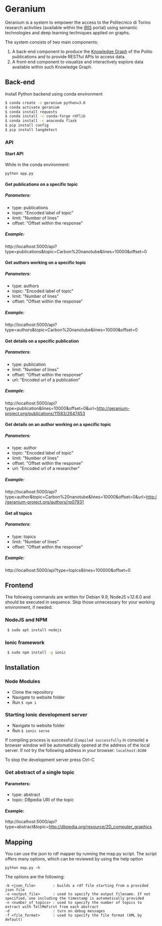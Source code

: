 # Geranium
Geranium is a system to empower the access to the Politecnico di Torino research activities (available within the [IRIS](https://iris.polito.it/) portal) using semantic technologies and deep learning techniques applied on graphs.

The system consists of two main components:
1. A back-end component to produce the [Knowledge Graph](https://en.wikipedia.org/wiki/Ontology_(information_science)) of the Polito publications and to provide RESTful APIs to access data. 
2. A front-end component to visualize and interactively explore data available within such Knowledge Graph.

## Back-end

Install Python backend using conda environment

```bash
$ conda create -n geranium python=3.6
$ conda activate geranium
$ conda install requests
$ conda install -c conda-forge rdflib
$ conda install -c anaconda flask
$ pip install config
$ pip install langdetect
```

### API

#### Start API
While in the conda environment:
```
python app.py
```

#### Get publications on a specific topic

##### Parameters:
* type: publications
* topic: "Encoded label of topic"
* limit: "Number of lines"
* offset: "Offset within the response"

##### Example:
http://localhost:5000/api?type=publications&topic=Carbon%20nanotube&lines=10000&offset=0

#### Get authors working on a specific topic

##### Parameters:
* type: authors
* topic: "Encoded label of topic"
* limit: "Number of lines"
* offset: "Offset within the response"

##### Example:
http://localhost:5000/api?type=authors&topic=Carbon%20nanotube&lines=10000&offset=0

#### Get details on a specific publication

##### Parameters:
* type: publication
* limit: "Number of lines"
* offset: "Offset within the response"
* url: "Encoded url of a publication"

##### Example:
http://localhost:5000/api?type=publication&lines=10000&offset=0&url=http://geranium-project.org/publications/11583/2647453

#### Get details on an author working on a specific topic

##### Parameters:
* type: author
* topic: "Encoded label of topic"
* limit: "Number of lines"
* offset: "Offset within the response"
* url: "Encoded url of a researcher"

##### Example:
http://localhost:5000/api?type=author&topic=Carbon%20nanotube&lines=10000&offset=0&url=http://geranium-project.org/authors/rp07931

#### Get all topics

##### Parameters:
* type: topics
* limit: "Number of lines"
* offset: "Offset within the response"

##### Example:
http://localhost:5000/api?type=topics&lines=100000&offset=0

## Frontend
The following commands are written for Debian 9.9, NodeJS v.12.6.0 and should be executed in sequence. 
Skip those unnecessary for your working environment, if needed.

### NodeJS and NPM

```bash
 $ sudo apt install nodejs
```

### Ionic framework

```bash
 $ sudo npm install -g ionic
```

## Installation

### Node Modules

 * Clone the repository
 * Navigate to website folder
 * Run ```$ npm i```

### Starting Ionic development server

 * Navigate to website folder
 * Run ```$ ionic serve```

 If compiling process is successful (```Compiled successfully``` in console) a browser window will be automatically opened at the address of the local server. If not try the following address in your browser: ```localhost:8100```

 To stop the development server press Ctrl-C



### Get abstract of a single topic

#### Parameters:
* type: abstract
* topic: DBpedia URI of the topic

#### Example:
http://localhost:5000/api?type=abstract&topic=http://dbpedia.org/resource/2D_computer_graphics

## Mapping
You can use the json to rdf mapper by running the map.py script.
The script offers many options, which can be reviewed by using the help option

```python map.py -h```

The options are the following:
```
-b <json_file>        : builds a rdf file starting from a provided json file
-o <output_file>      : used to specify the output filename. If not specified, one including the timestamp is automatically provided
-n <number_of_topics> : used to specify the number of topics to extract with TellMeFirst from each abstract
-d                    : turn on debug messages
-f <file_format>      : used to specify the file format (XML by default)
```
